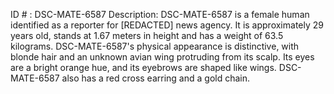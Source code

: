 ID # : DSC-MATE-6587
Description: DSC-MATE-6587 is a female human identified as a reporter for [REDACTED] news agency. It is approximately 29 years old, stands at 1.67 meters in height and has a weight of 63.5 kilograms. DSC-MATE-6587's physical appearance is distinctive, with blonde hair and an unknown avian wing protruding from its scalp. Its eyes are a bright orange hue, and its eyebrows are shaped like wings. DSC-MATE-6587 also has a red cross earring and a gold chain.